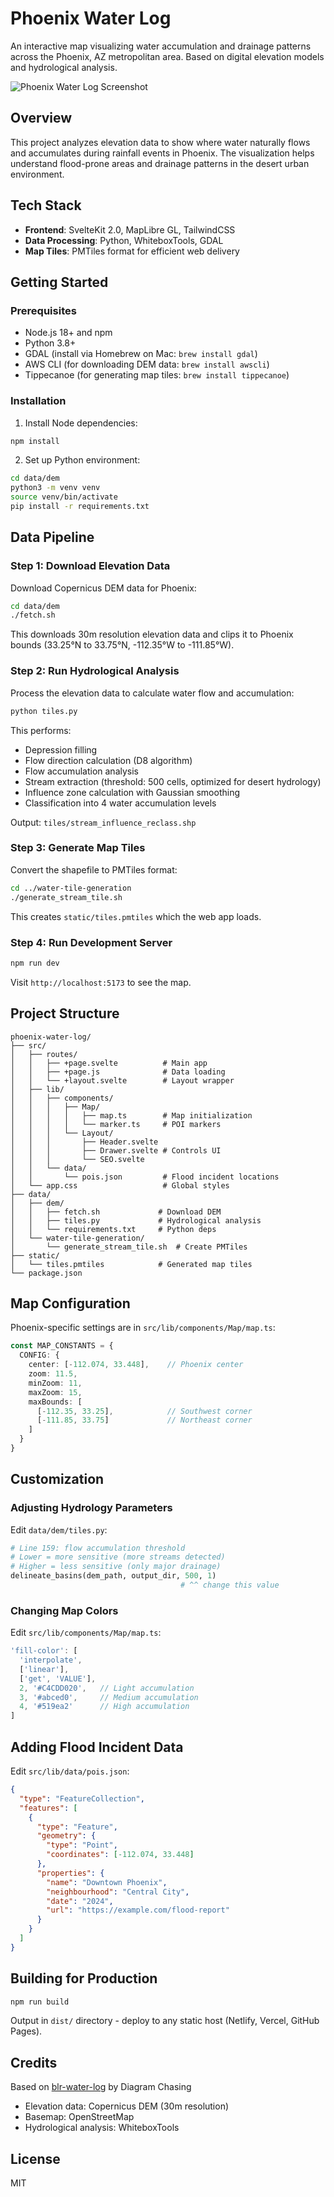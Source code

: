 # Phoenix Water Log

An interactive map visualizing water accumulation and drainage patterns across the Phoenix, AZ metropolitan area. Based on digital elevation models and hydrological analysis.

![Phoenix Water Log Screenshot](screenshots/phoenix-water-map.png)

## Overview

This project analyzes elevation data to show where water naturally flows and accumulates during rainfall events in Phoenix. The visualization helps understand flood-prone areas and drainage patterns in the desert urban environment.

## Tech Stack

- **Frontend**: SvelteKit 2.0, MapLibre GL, TailwindCSS
- **Data Processing**: Python, WhiteboxTools, GDAL
- **Map Tiles**: PMTiles format for efficient web delivery

## Getting Started

### Prerequisites

- Node.js 18+ and npm
- Python 3.8+
- GDAL (install via Homebrew on Mac: `brew install gdal`)
- AWS CLI (for downloading DEM data: `brew install awscli`)
- Tippecanoe (for generating map tiles: `brew install tippecanoe`)

### Installation

1. Install Node dependencies:
```bash
npm install
```

2. Set up Python environment:
```bash
cd data/dem
python3 -m venv venv
source venv/bin/activate
pip install -r requirements.txt
```

## Data Pipeline

### Step 1: Download Elevation Data

Download Copernicus DEM data for Phoenix:

```bash
cd data/dem
./fetch.sh
```

This downloads 30m resolution elevation data and clips it to Phoenix bounds (33.25°N to 33.75°N, -112.35°W to -111.85°W).

### Step 2: Run Hydrological Analysis

Process the elevation data to calculate water flow and accumulation:

```bash
python tiles.py
```

This performs:
- Depression filling
- Flow direction calculation (D8 algorithm)
- Flow accumulation analysis
- Stream extraction (threshold: 500 cells, optimized for desert hydrology)
- Influence zone calculation with Gaussian smoothing
- Classification into 4 water accumulation levels

Output: `tiles/stream_influence_reclass.shp`

### Step 3: Generate Map Tiles

Convert the shapefile to PMTiles format:

```bash
cd ../water-tile-generation
./generate_stream_tile.sh
```

This creates `static/tiles.pmtiles` which the web app loads.

### Step 4: Run Development Server

```bash
npm run dev
```

Visit `http://localhost:5173` to see the map.

## Project Structure

```
phoenix-water-log/
├── src/
│   ├── routes/
│   │   ├── +page.svelte          # Main app
│   │   ├── +page.js              # Data loading
│   │   └── +layout.svelte        # Layout wrapper
│   ├── lib/
│   │   ├── components/
│   │   │   ├── Map/
│   │   │   │   ├── map.ts        # Map initialization
│   │   │   │   └── marker.ts     # POI markers
│   │   │   └── Layout/
│   │   │       ├── Header.svelte
│   │   │       ├── Drawer.svelte # Controls UI
│   │   │       └── SEO.svelte
│   │   └── data/
│   │       └── pois.json         # Flood incident locations
│   └── app.css                   # Global styles
├── data/
│   ├── dem/
│   │   ├── fetch.sh             # Download DEM
│   │   ├── tiles.py             # Hydrological analysis
│   │   └── requirements.txt     # Python deps
│   └── water-tile-generation/
│       └── generate_stream_tile.sh  # Create PMTiles
├── static/
│   └── tiles.pmtiles            # Generated map tiles
└── package.json

```

## Map Configuration

Phoenix-specific settings are in `src/lib/components/Map/map.ts`:

```typescript
const MAP_CONSTANTS = {
  CONFIG: {
    center: [-112.074, 33.448],    // Phoenix center
    zoom: 11.5,
    minZoom: 11,
    maxZoom: 15,
    maxBounds: [
      [-112.35, 33.25],            // Southwest corner
      [-111.85, 33.75]             // Northeast corner
    ]
  }
}
```

## Customization

### Adjusting Hydrology Parameters

Edit `data/dem/tiles.py`:

```python
# Line 159: flow accumulation threshold
# Lower = more sensitive (more streams detected)
# Higher = less sensitive (only major drainage)
delineate_basins(dem_path, output_dir, 500, 1)
                                      # ^^ change this value
```

### Changing Map Colors

Edit `src/lib/components/Map/map.ts`:

```typescript
'fill-color': [
  'interpolate',
  ['linear'],
  ['get', 'VALUE'],
  2, '#C4CDD020',   // Light accumulation
  3, '#abced0',     // Medium accumulation
  4, '#519ea2'      // High accumulation
]
```

## Adding Flood Incident Data

Edit `src/lib/data/pois.json`:

```json
{
  "type": "FeatureCollection",
  "features": [
    {
      "type": "Feature",
      "geometry": {
        "type": "Point",
        "coordinates": [-112.074, 33.448]
      },
      "properties": {
        "name": "Downtown Phoenix",
        "neighbourhood": "Central City",
        "date": "2024",
        "url": "https://example.com/flood-report"
      }
    }
  ]
}
```

## Building for Production

```bash
npm run build
```

Output in `dist/` directory - deploy to any static host (Netlify, Vercel, GitHub Pages).

## Credits

Based on [blr-water-log](https://github.com/diagram-chasing/blr-water-log) by Diagram Chasing

- Elevation data: Copernicus DEM (30m resolution)
- Basemap: OpenStreetMap
- Hydrological analysis: WhiteboxTools

## License

MIT
